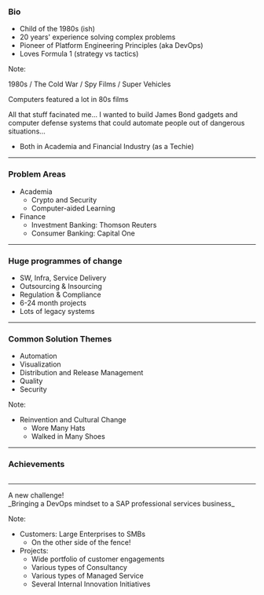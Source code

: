 <!-- .slide: data-background="../assets/background/bio/bio.png" -->

### Bio

- Child of the 1980s (ish)
- 20 years' experience <span class="highlight">solving complex problems</span>
- Pioneer of <span class="highlight">Platform Engineering Principles</span> (aka DevOps)
- Loves Formula 1 (<span class="highlight">strategy vs tactics</span>)

Note:

1980s / The Cold War / Spy Films / Super Vehicles

Computers featured a lot in 80s films

All that stuff facinated me... I wanted to build James Bond gadgets and computer defense systems that could automate people out of dangerous situations...

- Both in Academia and Financial Industry (as a Techie)

---

<!-- .slide: data-background="../assets/background/bio/bio.png" -->

### Problem Areas

- Academia
  - Crypto and Security
  - Computer-aided Learning
- Finance <!-- .element: class="fragment" -->
  - Investment Banking: Thomson Reuters
  - Consumer Banking: Capital One

---

<!-- .slide: data-background="../assets/background/bio/bio.png" -->

### Huge programmes of change

- SW, Infra, Service Delivery
- Outsourcing &amp; Insourcing
- Regulation &amp; Compliance
- 6-24 month projects
- Lots of legacy systems

---

<!-- .slide: data-background="../assets/background/bio/bio.png" -->

### Common Solution Themes

- Automation
- Visualization
- Distribution and Release Management
- Quality
- Security

Note:
- Reinvention and Cultural Change
  - Wore Many Hats
  - Walked in Many Shoes

---

<!-- .slide: data-background="../assets/background/bio/bio.png" -->

### Achievements

<img data-src="assets/background/bio/achievements.png">

---

<!-- .slide: data-background="../assets/background/bio/bio.png" -->

<img data-src="assets/cover/centiq_logo_REV_LR.png" class="logo2">

<div class="highlight">A new challenge!</div>

<div class="fragment">_Bringing a DevOps mindset to a SAP professional services business_</div>

Note:
- Customers: Large Enterprises to SMBs
  - On the other side of the fence!
- Projects:
  - Wide portfolio of customer engagements
  - Various types of Consultancy
  - Various types of Managed Service
  - Several Internal Innovation Initiatives
